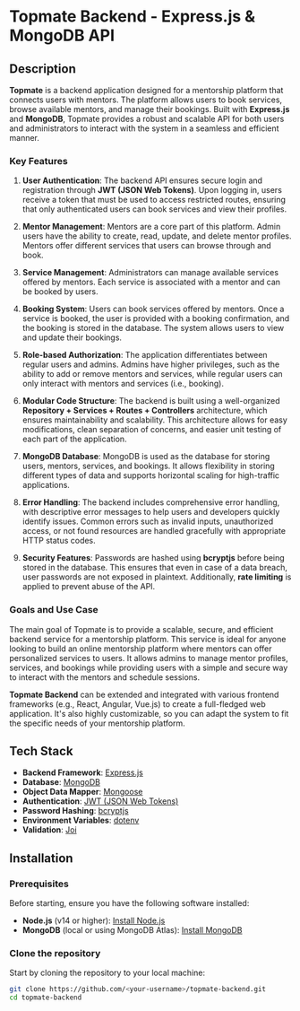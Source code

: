 # **Topmate Backend - Express.js & MongoDB API**

## Description

**Topmate** is a backend application designed for a mentorship platform that connects users with mentors. The platform allows users to book services, browse available mentors, and manage their bookings. Built with **Express.js** and **MongoDB**, Topmate provides a robust and scalable API for both users and administrators to interact with the system in a seamless and efficient manner.

### Key Features

1. **User Authentication**: The backend API ensures secure login and registration through **JWT (JSON Web Tokens)**. Upon logging in, users receive a token that must be used to access restricted routes, ensuring that only authenticated users can book services and view their profiles.
   
2. **Mentor Management**: Mentors are a core part of this platform. Admin users have the ability to create, read, update, and delete mentor profiles. Mentors offer different services that users can browse through and book.
   
3. **Service Management**: Administrators can manage available services offered by mentors. Each service is associated with a mentor and can be booked by users.

4. **Booking System**: Users can book services offered by mentors. Once a service is booked, the user is provided with a booking confirmation, and the booking is stored in the database. The system allows users to view and update their bookings.

5. **Role-based Authorization**: The application differentiates between regular users and admins. Admins have higher privileges, such as the ability to add or remove mentors and services, while regular users can only interact with mentors and services (i.e., booking).

6. **Modular Code Structure**: The backend is built using a well-organized **Repository + Services + Routes + Controllers** architecture, which ensures maintainability and scalability. This architecture allows for easy modifications, clean separation of concerns, and easier unit testing of each part of the application.

7. **MongoDB Database**: MongoDB is used as the database for storing users, mentors, services, and bookings. It allows flexibility in storing different types of data and supports horizontal scaling for high-traffic applications.

8. **Error Handling**: The backend includes comprehensive error handling, with descriptive error messages to help users and developers quickly identify issues. Common errors such as invalid inputs, unauthorized access, or not found resources are handled gracefully with appropriate HTTP status codes.

9. **Security Features**: Passwords are hashed using **bcryptjs** before being stored in the database. This ensures that even in case of a data breach, user passwords are not exposed in plaintext. Additionally, **rate limiting** is applied to prevent abuse of the API.

### Goals and Use Case

The main goal of Topmate is to provide a scalable, secure, and efficient backend service for a mentorship platform. This service is ideal for anyone looking to build an online mentorship platform where mentors can offer personalized services to users. It allows admins to manage mentor profiles, services, and bookings while providing users with a simple and secure way to interact with the mentors and schedule sessions.

**Topmate Backend** can be extended and integrated with various frontend frameworks (e.g., React, Angular, Vue.js) to create a full-fledged web application. It's also highly customizable, so you can adapt the system to fit the specific needs of your mentorship platform.

## Tech Stack

- **Backend Framework**: [Express.js](https://expressjs.com/)
- **Database**: [MongoDB](https://www.mongodb.com/)
- **Object Data Mapper**: [Mongoose](https://mongoosejs.com/)
- **Authentication**: [JWT (JSON Web Tokens)](https://jwt.io/)
- **Password Hashing**: [bcryptjs](https://www.npmjs.com/package/bcryptjs)
- **Environment Variables**: [dotenv](https://www.npmjs.com/package/dotenv)
- **Validation**: [Joi](https://joi.dev/)

## Installation

### Prerequisites

Before starting, ensure you have the following software installed:

- **Node.js** (v14 or higher): [Install Node.js](https://nodejs.org/en/)
- **MongoDB** (local or using MongoDB Atlas): [Install MongoDB](https://www.mongodb.com/try/download/community)

### Clone the repository

Start by cloning the repository to your local machine:

```bash
git clone https://github.com/<your-username>/topmate-backend.git
cd topmate-backend
